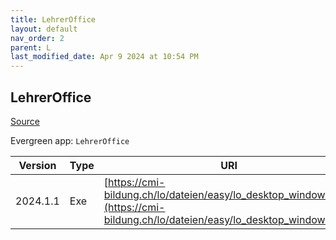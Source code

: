 ```yaml
---
title: LehrerOffice
layout: default
nav_order: 2
parent: L
last_modified_date: Apr 9 2024 at 10:54 PM
---
```


## LehrerOffice

[Source](https://lehreroffice.net/)

Evergreen app: `LehrerOffice`

| Version  | Type | URI                                                                                                                            |
| -------- | ---- | ------------------------------------------------------------------------------------------------------------------------------ |
| 2024.1.1 | Exe  | [https://cmi-bildung.ch/lo/dateien/easy/lo_desktop_windows.exe](https://cmi-bildung.ch/lo/dateien/easy/lo_desktop_windows.exe) |
